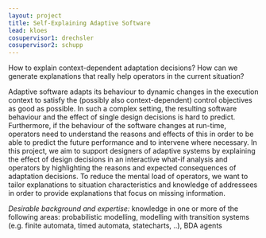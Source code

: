 ```yaml
---
layout: project
title: Self-Explaining Adaptive Software 
lead: kloes
cosupervisor1: drechsler
cosupervisor2: schupp
---
```


How to explain context-dependent adaptation decisions? How can we generate explanations that really help operators in the current situation?

Adaptive software adapts its behaviour to dynamic changes in the execution context to satisfy the (possibly also context-dependent) control objectives as good as possible.
In such a complex setting, the resulting software behaviour and the effect of single design decisions is hard to predict. Furthermore, if the behaviour of the software changes at run-time, operators need to understand the reasons and effects of this in order to be able to predict the future performance and to intervene where necessary.
In this project, we aim to support designers of adaptive systems by explaining the effect of design decisions in an interactive what-if analysis and operators by highlighting the reasons and expected consequences of adaptation decisions.
To reduce the mental load of operators, we want to tailor explanations to situation characteristics and knowledge of addressees in order to provide explanations that focus on missing information.

<em>Desirable background and expertise:</em>
knowledge in one or more of the following areas:  probabilistic modelling, modelling with transition systems (e.g. finite automata, timed automata, statecharts, ..), BDA agents
  

